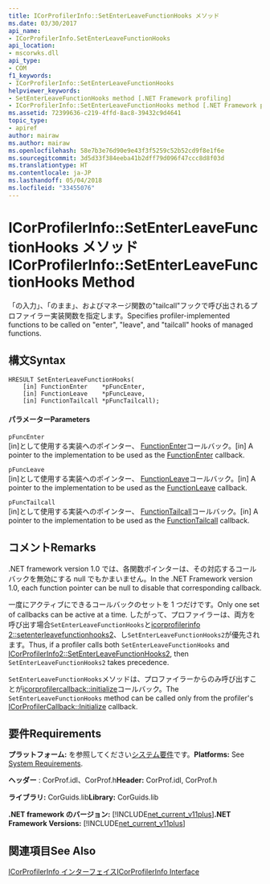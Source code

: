 ```yaml
---
title: ICorProfilerInfo::SetEnterLeaveFunctionHooks メソッド
ms.date: 03/30/2017
api_name:
- ICorProfilerInfo.SetEnterLeaveFunctionHooks
api_location:
- mscorwks.dll
api_type:
- COM
f1_keywords:
- ICorProfilerInfo::SetEnterLeaveFunctionHooks
helpviewer_keywords:
- SetEnterLeaveFunctionHooks method [.NET Framework profiling]
- ICorProfilerInfo::SetEnterLeaveFunctionHooks method [.NET Framework profiling]
ms.assetid: 72399636-c219-4ffd-8ac8-39432c9d4641
topic_type:
- apiref
author: mairaw
ms.author: mairaw
ms.openlocfilehash: 58e7b3e76d90e9e43f3f5259c52b52cd9f8e1f6e
ms.sourcegitcommit: 3d5d33f384eeba41b2dff79d096f47ccc8d8f03d
ms.translationtype: HT
ms.contentlocale: ja-JP
ms.lasthandoff: 05/04/2018
ms.locfileid: "33455076"
---
```

# <a name="icorprofilerinfosetenterleavefunctionhooks-method"></a><span data-ttu-id="22cb6-102">ICorProfilerInfo::SetEnterLeaveFunctionHooks メソッド</span><span class="sxs-lookup"><span data-stu-id="22cb6-102">ICorProfilerInfo::SetEnterLeaveFunctionHooks Method</span></span>
<span data-ttu-id="22cb6-103">「の入力」、「のまま」、およびマネージ関数の"tailcall"フックで呼び出されるプロファイラー実装関数を指定します。</span><span class="sxs-lookup"><span data-stu-id="22cb6-103">Specifies profiler-implemented functions to be called on "enter", "leave", and "tailcall" hooks of managed functions.</span></span>  
  
## <a name="syntax"></a><span data-ttu-id="22cb6-104">構文</span><span class="sxs-lookup"><span data-stu-id="22cb6-104">Syntax</span></span>  
  
```  
HRESULT SetEnterLeaveFunctionHooks(  
    [in] FunctionEnter    *pFuncEnter,  
    [in] FunctionLeave    *pFuncLeave,  
    [in] FunctionTailcall *pFuncTailcall);  
```  
  
#### <a name="parameters"></a><span data-ttu-id="22cb6-105">パラメーター</span><span class="sxs-lookup"><span data-stu-id="22cb6-105">Parameters</span></span>  
 `pFuncEnter`  
 <span data-ttu-id="22cb6-106">[in]として使用する実装へのポインター、 [FunctionEnter](../../../../docs/framework/unmanaged-api/profiling/functionenter-function.md)コールバック。</span><span class="sxs-lookup"><span data-stu-id="22cb6-106">[in] A pointer to the implementation to be used as the [FunctionEnter](../../../../docs/framework/unmanaged-api/profiling/functionenter-function.md) callback.</span></span>  
  
 `pFuncLeave`  
 <span data-ttu-id="22cb6-107">[in]として使用する実装へのポインター、 [FunctionLeave](../../../../docs/framework/unmanaged-api/profiling/functionleave-function.md)コールバック。</span><span class="sxs-lookup"><span data-stu-id="22cb6-107">[in] A pointer to the implementation to be used as the [FunctionLeave](../../../../docs/framework/unmanaged-api/profiling/functionleave-function.md) callback.</span></span>  
  
 `pFuncTailcall`  
 <span data-ttu-id="22cb6-108">[in]として使用する実装へのポインター、 [FunctionTailcall](../../../../docs/framework/unmanaged-api/profiling/functiontailcall-function.md)コールバック。</span><span class="sxs-lookup"><span data-stu-id="22cb6-108">[in] A pointer to the implementation to be used as the [FunctionTailcall](../../../../docs/framework/unmanaged-api/profiling/functiontailcall-function.md) callback.</span></span>  
  
## <a name="remarks"></a><span data-ttu-id="22cb6-109">コメント</span><span class="sxs-lookup"><span data-stu-id="22cb6-109">Remarks</span></span>  
 <span data-ttu-id="22cb6-110">.NET framework version 1.0 では、各関数ポインターは、その対応するコールバックを無効にする null でもかまいません。</span><span class="sxs-lookup"><span data-stu-id="22cb6-110">In the .NET Framework version 1.0, each function pointer can be null to disable that corresponding callback.</span></span>  
  
 <span data-ttu-id="22cb6-111">一度にアクティブにできるコールバックのセットを 1 つだけです。</span><span class="sxs-lookup"><span data-stu-id="22cb6-111">Only one set of callbacks can be active at a time.</span></span> <span data-ttu-id="22cb6-112">したがって、プロファイラーは、両方を呼び出す場合`SetEnterLeaveFunctionHooks`と[icorprofilerinfo 2::setenterleavefunctionhooks2](../../../../docs/framework/unmanaged-api/profiling/icorprofilerinfo2-setenterleavefunctionhooks2-method.md)、し`SetEnterLeaveFunctionHooks2`が優先されます。</span><span class="sxs-lookup"><span data-stu-id="22cb6-112">Thus, if a profiler calls both `SetEnterLeaveFunctionHooks` and [ICorProfilerInfo2::SetEnterLeaveFunctionHooks2](../../../../docs/framework/unmanaged-api/profiling/icorprofilerinfo2-setenterleavefunctionhooks2-method.md), then `SetEnterLeaveFunctionHooks2` takes precedence.</span></span>  
  
 <span data-ttu-id="22cb6-113">`SetEnterLeaveFunctionHooks`メソッドは、プロファイラーからのみ呼び出すことが[icorprofilercallback::initialize](../../../../docs/framework/unmanaged-api/profiling/icorprofilercallback-initialize-method.md)コールバック。</span><span class="sxs-lookup"><span data-stu-id="22cb6-113">The `SetEnterLeaveFunctionHooks` method can be called only from the profiler's [ICorProfilerCallback::Initialize](../../../../docs/framework/unmanaged-api/profiling/icorprofilercallback-initialize-method.md) callback.</span></span>  
  
## <a name="requirements"></a><span data-ttu-id="22cb6-114">要件</span><span class="sxs-lookup"><span data-stu-id="22cb6-114">Requirements</span></span>  
 <span data-ttu-id="22cb6-115">**プラットフォーム:** を参照してください[システム要件](../../../../docs/framework/get-started/system-requirements.md)です。</span><span class="sxs-lookup"><span data-stu-id="22cb6-115">**Platforms:** See [System Requirements](../../../../docs/framework/get-started/system-requirements.md).</span></span>  
  
 <span data-ttu-id="22cb6-116">**ヘッダー** : CorProf.idl、CorProf.h</span><span class="sxs-lookup"><span data-stu-id="22cb6-116">**Header:** CorProf.idl, CorProf.h</span></span>  
  
 <span data-ttu-id="22cb6-117">**ライブラリ:** CorGuids.lib</span><span class="sxs-lookup"><span data-stu-id="22cb6-117">**Library:** CorGuids.lib</span></span>  
  
 <span data-ttu-id="22cb6-118">**.NET framework のバージョン:** [!INCLUDE[net_current_v11plus](../../../../includes/net-current-v11plus-md.md)]</span><span class="sxs-lookup"><span data-stu-id="22cb6-118">**.NET Framework Versions:** [!INCLUDE[net_current_v11plus](../../../../includes/net-current-v11plus-md.md)]</span></span>  
  
## <a name="see-also"></a><span data-ttu-id="22cb6-119">関連項目</span><span class="sxs-lookup"><span data-stu-id="22cb6-119">See Also</span></span>  
 [<span data-ttu-id="22cb6-120">ICorProfilerInfo インターフェイス</span><span class="sxs-lookup"><span data-stu-id="22cb6-120">ICorProfilerInfo Interface</span></span>](../../../../docs/framework/unmanaged-api/profiling/icorprofilerinfo-interface.md)
